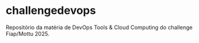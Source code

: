# challengedevops
Repositório da matéria de DevOps Tools &amp; Cloud Computing do challenge Fiap/Mottu 2025.
